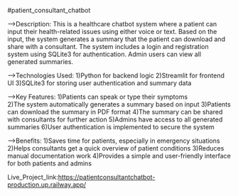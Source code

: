 #patient_consultant_chatbot

-->Description:
This is a healthcare chatbot system where a patient can input their health-related issues using either voice or text. Based on the input, the system generates a summary that the patient can download and share with a consultant. The system includes a login and registration system using SQLite3 for authentication. Admin users can view all generated summaries.

-->Technologies Used:
   1)Python for backend logic
   2)Streamlit for frontend UI
   3)SQLite3 for storing user authentication and summary data

-->Key Features:
  1)Patients can speak or type their symptoms   
  2)The system automatically generates a summary based on input
  3)Patients can download the summary in PDF format
  4)The summary can be shared with consultants for further action
  5)Admins have access to all generated summaries
  6)User authentication is implemented to secure the system

-->Benefits:
  1)Saves time for patients, especially in emergency situations
  2)Helps consultants get a quick overview of patient conditions
  3)Reduces manual documentation work
  4)Provides a simple and user-friendly interface for both patients and admins


Live_Project_link:https://patientconsultantchatbot-production.up.railway.app/
